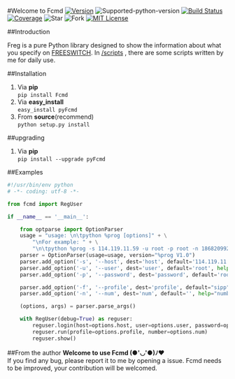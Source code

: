 #Welcome to Fcmd
[![Version][version-badge]][version-link] ![Supported-python-version][python27-badge] [![Build Status][travis-badge]][travis-link]  [![Coverage][coverage-badge]][coverage-link] ![Star][stars] ![Fork][forks] [![MIT License][license-badge]](LICENSE.md)

##Introduction

Freg is a pure Python library designed to show the information about what you specify on [FREESWITCH](https://freeswitch.org/).
In [/scripts](https://github.com/sudaning/Freg/tree/master/scripts) , there are some scripts written by me for daily use.

##Installation
1. Via **pip**  
```pip install Fcmd```  
2. Via **easy_install**  
```easy_install pyFcmd```  
3. From **source**(recommend)   
```python setup.py install```  

##upgrading
1. Via **pip**  
```pip install --upgrade pyFcmd```

##Examples
```python
#!/usr/bin/env python
# -*- coding: utf-8 -*- 

from fcmd import RegUser

if __name__ == '__main__':

	from optparse import OptionParser
	usage = "usage: \n\tpython %prog [options]" + \
		"\nFor example: " + \
		"\n\tpython %prog -s 114.119.11.59 -u root -p root -n 18682099276"
	parser = OptionParser(usage=usage, version="%prog V1.0")
	parser.add_option('-s', '--host', dest='host', default='114.119.11.59',help="SSH IP. default:'%default'")
	parser.add_option('-u', '--user', dest='user', default='root', help="SSH port. default:'%default'")
	parser.add_option('-p', '--password', dest='password', default='root', help="SSH password. default:'%default'")

	parser.add_option('-f', '--profile', dest='profile', default="sipp", help="profile. default:'%default'")
	parser.add_option('-n', '--num', dest='num', default='', help="number. default:'%default'")

	(options, args) = parser.parse_args() 

	with RegUser(debug=True) as reguser:
		reguser.login(host=options.host, user=options.user, password=options.password)
		reguser.run(profile=options.profile, number=options.num)
		reguser.show()
```

##From the author
**Welcome to use Fcmd (●'◡'●)ﾉ♥**  
If you find any bug, please report it to me by opening a issue.
Fcmd needs to be improved, your contribution will be welcomed.


[version-badge]:   https://img.shields.io/pypi/v/pyFcmd.svg?label=pypi
[version-link]:    https://pypi.python.org/pypi/pyFcmd/
[python27-badge]:  https://img.shields.io/badge/python-2.7-green.svg
[stars]:           https://img.shields.io/github/stars/sudaning/Fcmd.svg
[forks]:           https://img.shields.io/github/forks/sudaning/Fcmd.svg
[travis-badge]:    https://img.shields.io/travis/sudaning/Fcmd.svg
[travis-link]:     https://travis-ci.org/sudaning/Fcmd
[coverage-badge]:  https://img.shields.io/coveralls/sudaning/Fcmd.svg
[coverage-link]:   https://coveralls.io/github/sudaning/Fcmd
[license-badge]:   https://img.shields.io/badge/license-MIT-007EC7.svg


